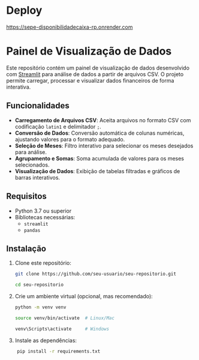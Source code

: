 # Deploy
https://sepe-disponibilidadecaixa-rp.onrender.com


# Painel de Visualização de Dados

Este repositório contém um painel de visualização de dados desenvolvido com [Streamlit](https://streamlit.io/) para análise de dados a partir de arquivos CSV. O projeto permite carregar, processar e visualizar dados financeiros de forma interativa.

## Funcionalidades

- **Carregamento de Arquivos CSV**: Aceita arquivos no formato CSV com codificação `latin1` e delimitador `;`.
- **Conversão de Dados**: Conversão automática de colunas numéricas, ajustando valores para o formato adequado.
- **Seleção de Meses**: Filtro interativo para selecionar os meses desejados para análise.
- **Agrupamento e Somas**: Soma acumulada de valores para os meses selecionados.
- **Visualização de Dados**: Exibição de tabelas filtradas e gráficos de barras interativos.

## Requisitos

- Python 3.7 ou superior
- Bibliotecas necessárias:
  - `streamlit`
  - `pandas`

## Instalação

1. Clone este repositório:
   ```bash
   git clone https://github.com/seu-usuario/seu-repositorio.git
   ````
   ``` bash
   cd seu-repositorio
    ```
2. Crie um ambiente virtual (opcional, mas recomendado):
    ``` bash
    python -m venv venv
    ```
    ``` bash
    source venv/bin/activate  # Linux/Mac
     ```
    ``` bash
    venv\Scripts\activate     # Windows
    
  3. Instale as dependências:
``` bash
    pip install -r requirements.txt







